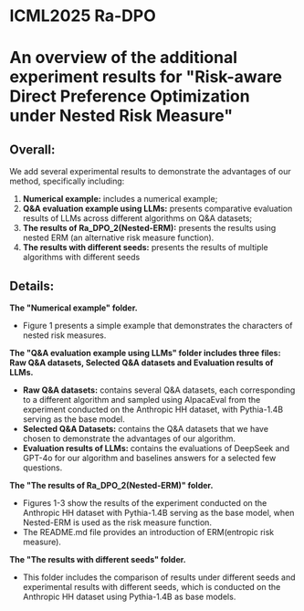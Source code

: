 # ICML2025 Ra-DPO

# An overview of the additional experiment results for "Risk-aware Direct Preference Optimization under Nested Risk Measure"

## Overall:

We add several experimental results to demonstrate the advantages of our method, specifically including:

1) **Numerical example:** includes a numerical example;
2) **Q&A  evaluation example using LLMs:** presents comparative evaluation results of LLMs across different algorithms on Q&A datasets;
3) **The results of Ra_DPO_2(Nested-ERM):** presents the results using nested ERM (an alternative risk measure function).
4) **The results with different seeds:** presents the results of multiple algorithms with different seeds

## Details:

**The "Numerical example" folder.**

* Figure 1 presents a simple example that demonstrates the characters of nested risk measures.

**The "Q&A  evaluation example using LLMs" folder includes three files:  Raw Q&A datasets, Selected Q&A datasets and Evaluation results of LLMs.**

* **Raw Q&A datasets:** contains several Q&A datasets, each corresponding to a different algorithm and sampled using AlpacaEval from the experiment conducted on the Anthropic HH dataset, with Pythia-1.4B serving as the base model.
* **Selected Q&A Datasets:** contains the Q&A datasets that we have chosen to demonstrate the advantages of our algorithm.
* **Evaluation results of LLMs:** contains the evaluations of DeepSeek and GPT-4o for our algorithm and  baselines answers for a selected few questions.

**The "The results of Ra_DPO_2(Nested-ERM)" folder.**

* Figures 1-3 show the results of the experiment conducted on the Anthropic HH dataset with Pythia-1.4B serving as the base model, when Nested-ERM is used as the risk measure function.
* The README.md file provides an introduction of ERM(entropic risk measure).

**The "The results with different seeds" folder.**

* This folder includes the comparison of results under different seeds and experimental results with different seeds, which is conducted on the Anthropic HH dataset using Pythia-1.4B as base models. 

